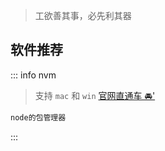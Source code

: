 <c-title title="开发工具集" />

> 工欲善其事，必先利其器

## 软件推荐

::: info nvm
> 支持 `mac` 和 `win` [官网直通车 🚘'](https://github.com/nvm-sh/nvm)
```js
node的包管理器
```
:::


